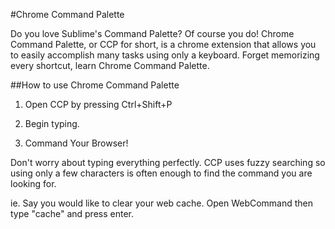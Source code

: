 #Chrome Command Palette

Do you love Sublime's Command Palette? Of course you do! Chrome Command Palette, or CCP for short, is a chrome extension that allows you to easily accomplish many tasks using only a keyboard. Forget memorizing every shortcut, learn Chrome Command Palette.

##How to use Chrome Command Palette

1) Open CCP by pressing Ctrl+Shift+P

2) Begin typing.

3) Command Your Browser!

Don't worry about typing everything perfectly. CCP uses fuzzy searching so using only a few characters is often enough to find the command you are looking for.

ie. Say you would like to clear your web cache. Open WebCommand then type "cache" and press enter.
